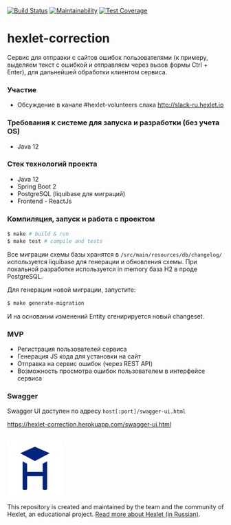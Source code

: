 [![Build Status](https://travis-ci.com/Hexlet/hexlet-correction.svg?branch=master)](https://travis-ci.com/Hexlet/hexlet-correction)
[![Maintainability](https://api.codeclimate.com/v1/badges/adb867526033eca72d49/maintainability)](https://codeclimate.com/github/Hexlet/hexlet-correction/maintainability)
[![Test Coverage](https://api.codeclimate.com/v1/badges/adb867526033eca72d49/test_coverage)](https://codeclimate.com/github/Hexlet/hexlet-correction/test_coverage)

# hexlet-correction

Сервис для отправки с сайтов ошибок пользователями (к примеру, выделяем текст с ошибкой и отправляем через вызов формы Ctrl + Enter), для дальнейшей обработки клиентом сервиса.

### Участие

* Обсуждение в канале #hexlet-volunteers слака http://slack-ru.hexlet.io

### Требования к системе для запуска и разработки (без учета OS)

* Java 12

### Стек технологий проекта

* Java 12
* Spring Boot 2
* PostgreSQL (liquibase для миграций)
* Frontend - ReactJs

### Компиляция, запуск и работа с проектом

```bash
$ make # build & run
$ make test # compile and tests
```
Все миграции схемы базы хранятся в `/src/main/resources/db/changelog/` используется liquibase для генерации и обновления схемы.
При локальной разработке используется in memory база H2 в проде PostgreSQL.

Для генерации новой миграции, запустите:

```bash
$ make generate-migration
```
И на основании изменений Entity сгенирируется новый changeset.

### MVP

* Регистрация пользователей сервиса
* Генерация JS кода для установки на сайт
* Отправка на сервис ошибок (через REST API)
* Возможность просмотра ошибок пользователем в интерфейсе сервиса

### Swagger

Swagger UI доступен по адресу `host[:port]/swagger-ui.html`

https://hexlet-correction.herokuapp.com/swagger-ui.html

##
[![Hexlet Ltd. logo](https://raw.githubusercontent.com/Hexlet/hexletguides.github.io/master/images/hexlet_logo128.png)](https://ru.hexlet.io/pages/about?utm_source=github&utm_medium=link&utm_campaign=exercises-java)

This repository is created and maintained by the team and the community of Hexlet, an educational project. [Read more about Hexlet (in Russian)](https://ru.hexlet.io/pages/about?utm_source=github&utm_medium=link&utm_campaign=exercises-java).
##